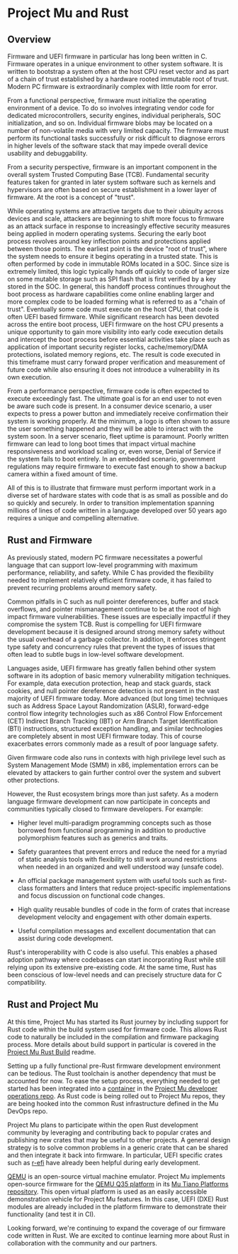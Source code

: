 # Project Mu and Rust

## Overview

Firmware and UEFI firmware in particular has long been written in C. Firmware operates in a unique environment to other
system software. It is written to bootstrap a system often at the host CPU reset vector and as part of a chain of
trust established by a hardware rooted immutable root of trust. Modern PC firmware is extraordinarily complex with
little room for error.

From a functional perspective, firmware must initialize the operating environment of a device. To do so involves
integrating vendor code for dedicated microcontrollers, security engines, individual peripherals, SOC initialization,
and so on. Individual firmware blobs may be located on a number of non-volatile media with very limited capacity. The
firmware must perform its functional tasks successfully or risk difficult to diagnose errors in higher levels of the
software stack that may impede overall device usability and debuggability.

From a security perspective, firmware is an important component in the overall system Trusted Computing Base (TCB).
Fundamental security features taken for granted in later system software such as kernels and hypervisors are often
based on secure establishment in a lower layer of firmware. At the root is a concept of "trust".

While operating systems are attractive targets due to their ubiquity across devices and scale, attackers are
beginning to shift more focus to firmware as an attack surface in response to increasingly effective security measures
being applied in modern operating systems. Securing the early boot process revolves around key inflection points and
protections applied between those points. The earliest point is the device "root of trust", where the system needs to
ensure it begins operating in a trusted state. This is often performed by code in immutable ROMs located in a SOC.
Since size is extremely limited, this logic typically hands off quickly to code of larger size on some mutable storage
such as SPI flash that is first verified by a key stored in the SOC. In general, this handoff process continues
throughout the boot process as hardware capabilities come online enabling larger and more complex code to be loaded
forming what is referred to as a "chain of trust". Eventually some code must execute on the host CPU, that code is
often UEFI based firmware. While significant research has been devoted across the entire boot process, UEFI firmware
on the host CPU presents a unique opportunity to gain more visibility into early code execution details and intercept
the boot process before essential activities take place such as application of important security register locks,
cache/memory/DMA protections, isolated memory regions, etc. The result is code executed in this timeframe must carry
forward proper verification and measurement of future code while also ensuring it does not introduce a vulnerability
in its own execution.

From a performance perspective, firmware code is often expected to execute exceedingly fast. The ultimate goal is for
an end user to not even be aware such code is present. In a consumer device scenario, a user expects to press a power
button and immediately receive confirmation their system is working properly. At the minimum, a logo is often shown to
assure the user something happened and they will be able to interact with the system soon. In a server scenario,
fleet uptime is paramount. Poorly written firmware can lead to long boot times that impact virtual machine
responsiveness and workload scaling or, even worse, Denial of Service if the system fails to boot entirely. In an
embedded scenario, government regulations may require firmware to execute fast enough to show a backup camera within a
fixed amount of time.

All of this is to illustrate that firmware must perform important work in a diverse set of hardware states with code
that is as small as possible and do so quickly and securely. In order to transition implementation spanning millions of
lines of code written in a language developed over 50 years ago requires a unique and compelling alternative.

## Rust and Firmware

As previously stated, modern PC firmware necessitates a powerful language that can support low-level programming with
maximum performance, reliability, and safety. While C has provided the flexibility needed to implement relatively
efficient firmware code, it has failed to prevent recurring problems around memory safety.

Common pitfalls in C such as null pointer dereferences, buffer and stack overflows, and pointer mismanagement continue
to be at the root of high impact firmware vulnerabilities. These issues are especially impactful if they compromise
the system TCB. Rust is compelling for UEFI firmware development because it is designed around strong memory safety
without the usual overhead of a garbage collector. In addition, it enforces stringent type safety and concurrency rules
that prevent the types of issues that often lead to subtle bugs in low-level software development.

Languages aside, UEFI firmware has greatly fallen behind other system software in its adoption of basic memory
vulnerability mitigation techniques. For example, data execution protection, heap and stack guards, stack cookies,
and null pointer dereference detection is not present in the vast majority of UEFI firmware today. More advanced
(but long time) techniques such as Address Space Layout Randomization (ASLR), forward-edge control flow integrity
technologies such as x86 Control Flow Enforcement (CET) Indirect Branch Tracking (IBT) or Arm Branch Target
Identification (BTI) instructions, structured exception handling, and similar technologies are completely absent in
most UEFI firmware today. This of course exacerbates errors commonly made as a result of poor language safety.

Given firmware code also runs in contexts with high privilege level such as System Management Mode (SMM) in x86,
implementation errors can be elevated by attackers to gain further control over the system and subvert other
protections.

However, the Rust ecosystem brings more than just safety. As a modern language firmware development can now participate
in concepts and communities typically closed to firmware developers. For example:

- Higher level multi-paradigm programming concepts such as those borrowed from functional programming in addition to
  productive polymorphism features such as generics and traits.

- Safety guarantees that prevent errors and reduce the need for a myriad of static analysis tools with flexibility to
  still work around restrictions when needed in an organized and well understood way (unsafe code).

- An official package management system with useful tools such as first-class formatters and linters that reduce
  project-specific implementations and focus discussion on functional code changes.

- High quality reusable bundles of code in the form of crates that increase development velocity and engagement with
  other domain experts.

- Useful compilation messages and excellent documentation that can assist during code development.

Rust's interoperability with C code is also useful. This enables a phased adoption pathway where codebases can start
incorporating Rust while still relying upon its extensive pre-existing code. At the same time, Rust has been conscious
of low-level needs and can precisely structure data for C compatibility.

## Rust and Project Mu

At this time, Project Mu has started its Rust journey by including support for Rust code within the build system used
for firmware code. This allows Rust code to naturally be included in the compilation and firmware packaging process.
More details about build support in particular is covered in the
[Project Mu Rust Build](../CodeDevelopment/rust_build.md) readme.

Setting up a fully functional pre-Rust firmware development environment can be tedious. The Rust toolchain is another
dependency that must be accounted for now. To ease the setup process, everything needed to get started has been
integrated into a [container](https://github.com/microsoft/mu_devops/pkgs/container/mu_devops%2Fubuntu-22-dev) in the
[Project Mu developer operations repo](https://github.com/microsoft/mu_devops). As Rust code is being rolled out to
Project Mu repos, they are being hooked into the common Rust infrastructure defined in the Mu DevOps repo.

Project Mu plans to participate within the open Rust development community by leveraging and contributing back to
popular crates and publishing new crates that may be useful to other projects. A general design strategy is to solve
common problems in a generic crate that can be shared and then integrate it back into firmware. In particular, UEFI
specific crates such as [r-efi](https://docs.rs/r-efi/latest/r_efi/) have already been helpful during early
development.

[QEMU](https://www.qemu.org/) is an open-source virtual machine emulator. Project Mu implements open-source firmware
for the [QEMU Q35 platform](https://wiki.qemu.org/Features/Q35) in its [Mu Tiano Platforms repository](https://github.com/microsoft/mu_tiano_platforms).
This open virtual platform is used as an easily accessible demonstration vehicle for Project Mu features. In this case,
UEFI (DXE) Rust modules are already included in the platform firmware to demonstrate their functionality (and test it
in CI).

Looking forward, we're continuing to expand the coverage of our firmware code written in Rust. We are excited to
continue learning more about Rust in collaboration with the community and our partners.
